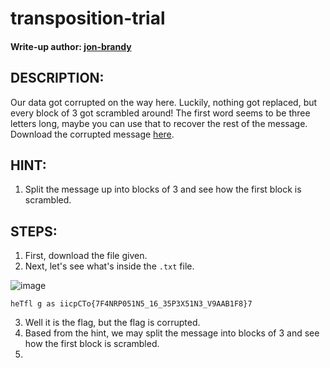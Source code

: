 # transposition-trial
#### Write-up author: [jon-brandy](https://github.com/jon-brandy)
## DESCRIPTION:
Our data got corrupted on the way here. Luckily, nothing got replaced, but every block of 3 got scrambled around! 
The first word seems to be three letters long, maybe you can use that to recover the rest of the message. 
Download the corrupted message [here](https://github.com/jon-brandy/CTF-WRITE-UP/blob/c06314069389fda00b304e1b2d08902056967201/Asset/transposition-trial/message.txt).
## HINT:
1. Split the message up into blocks of 3 and see how the first block is scrambled.
## STEPS:
1. First, download the file given.
2. Next, let's see what's inside the `.txt` file.

![image](https://user-images.githubusercontent.com/70703371/182869969-ad1399e4-a715-429f-b416-01b3ba39f405.png)

```
heTfl g as iicpCTo{7F4NRP051N5_16_35P3X51N3_V9AAB1F8}7
```

3. Well it is the flag, but the flag is corrupted.
4. Based from the hint, we may split the message into blocks of 3 and see how the first block is scrambled.
5. 
